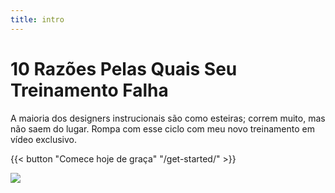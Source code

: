 ```yaml
---
title: intro
---
```


# 10 Razões Pelas Quais Seu Treinamento Falha

A maioria dos designers instrucionais são como esteiras; correm muito, mas não saem do lugar. Rompa com esse ciclo com meu novo treinamento em vídeo exclusivo.

{{< button "Comece hoje de graça" "/get-started/" >}}

![](/uploads/brick_intro.png)